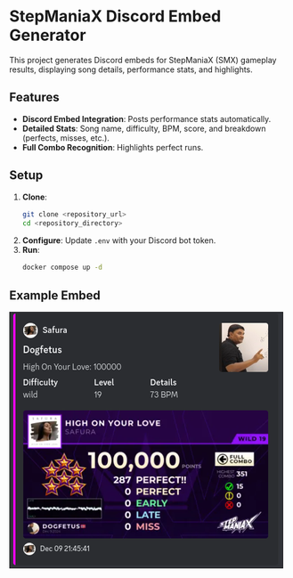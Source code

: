 

# StepManiaX Discord Embed Generator

This project generates Discord embeds for StepManiaX (SMX) gameplay results, displaying song details, performance stats, and highlights.

## Features
- **Discord Embed Integration**: Posts performance stats automatically.
- **Detailed Stats**: Song name, difficulty, BPM, score, and breakdown (perfects, misses, etc.).
- **Full Combo Recognition**: Highlights perfect runs.

## Setup
1. **Clone**:  
   ```bash
   git clone <repository_url>
   cd <repository_directory>
   ```
2. **Configure**: Update `.env` with your Discord bot token.
3. **Run**:  
   ```bash
   docker compose up -d
   ```

## Example Embed
![Example Embed](./Docs/image.png)
